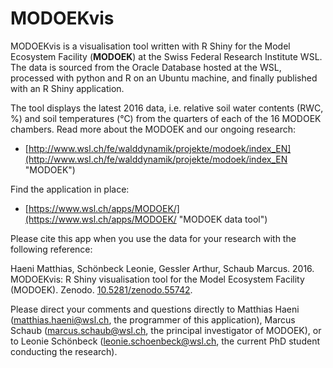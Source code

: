 # MODOEKvis
MODOEKvis is a visualisation tool written with R Shiny for the Model Ecosystem Facility (**MODOEK**) at the Swiss Federal Research Institute WSL. The data is sourced from the Oracle Database hosted at the WSL, processed with python and R on an Ubuntu machine, and finally published with an R Shiny application.

The tool displays the latest 2016 data, i.e. relative soil water contents (RWC, %) and soil temperatures (°C) from the quarters of each of the 16 MODOEK chambers. Read more about the MODOEK and our ongoing research:

* [http://www.wsl.ch/fe/walddynamik/projekte/modoek/index_EN](http://www.wsl.ch/fe/walddynamik/projekte/modoek/index_EN "MODOEK")

Find the application in place:

* [https://www.wsl.ch/apps/MODOEK/](https://www.wsl.ch/apps/MODOEK/ "MODOEK data tool")

Please cite this app when you use the data for your research with the following reference:

Haeni Matthias, Schönbeck Leonie, Gessler Arthur, Schaub Marcus. 2016. MODOEKvis: R Shiny visualisation tool for the Model Ecosystem Facility (MODOEK). Zenodo. [10.5281/zenodo.55742](https://zenodo.org/record/55742 "https://zenodo.org/record/55742").

Please direct your comments and questions directly to Matthias Haeni ([matthias.haeni@wsl.ch](mailto:matthias.haeni@wsl.ch "matthias.haeni@wsl.ch"), the programmer of this application), Marcus Schaub ([marcus.schaub@wsl.ch](mailto:marcus.schaub@wsl.ch "marcus.schaub@wsl.ch"), the principal investigator of MODOEK), or to Leonie Schönbeck ([leonie.schoenbeck@wsl.ch](mailto:leonie.schoenbeck@wsl.ch "leonie.schoenbeck@wsl.ch"), the current PhD student conducting the research).
